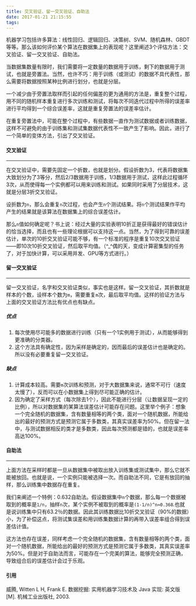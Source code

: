 ```yaml
---
title: 交叉验证、留一交叉验证、自助法
date: 2017-01-21 21:15:55
tags:
---
```

机器学习包括许多算法：线性回归、逻辑回归、决策树、SVM、随机森林、GBDT等等。那么该如何评价某个算法在数据集上的表现呢？这里阐述3个评估方法：交叉验证、留一交叉验证、自助法。

当数据集数量有限时，我们需要将一定数量的数据用于训练，剩下的数据用于测试，也就是旁置法。当然，也许不巧：用于训练（或测试）的数据不具代表性，那么需要将数据按照某种比例进行划分，也就是分层。

一个减少由于旁置法取样而引起的任何偏差的更为通用的方法是，重复整个过程，用不同的随机样本重复进行多次训练和测试，将每次不同迭代过程中所得的误差率进行平均得到一个综合误差率，这就是重复旁置法的误差率估计。

在重复旁置法中，可能在整个过程中，有些数据一直作为测试数据或者训练数据，这样不可避免的由于训练集和测试集数据代表性不一致产生了影响。因此，进行了一个简单的变体方法，引出了交叉验证。

#### 交叉验证
---
在交叉验证中，需要先固定一个折数，也就是划分。假设折数为3，代表将数据集大致划分为了3等分，然后2/3数据用于训练，1/3数据用于测试，这样此过程循环3次，从而使得每一个实例都可以用来训练和测试。如果同时采用了分层技术，这就是分层3折交叉验证。

设折数为`n`，那么会重复`n`次过程，也会产生`n`个测试结果。将`n`个测试结果作平均产生的结果就是该算法在数据集上的综合误差估计。

那么`n`值如何确定呢？书上说：经过大量的实验表明10折正是获得最好的错误估计的恰当选择，而且也有一些理论根据可以支持这一点。当然，为了得到可靠的误差估计，单次的10折交叉验证可能不够，有一个标准的程序是重复10次交叉验证——即10次10折交叉验证，然后取平均值。（^_^偶的天，变成计算密集型的任务了，对于加快计算，可以采用并发、GPU等方式进行。）

#### 留一交叉验证
---
留一交叉验证，名字和交叉验证类似，事实也是这样。留一交叉验证，其折数就是样本的个数，设样本个数为`m`，需要重复`m`次，最后取平均值。这样的验证方法与上面的交叉验证方法比有优点也有缺点。

##### 优点

1. 每次使用尽可能多的数据进行训练（只有一个1实例用于测试），从而能够得到更准确的分类器。
2. 这个方法具有确定性，因为采样是确定的，因而最后的误差估计也是确定的。所以没有必要重复留一交叉验证。

##### 缺点
1. 计算成本较高。需要`m`次训练和预测，对于大数据集来说，通常不可行（速度太慢了），反而可以在小数据集上得到尽可能正确的估计。
2. 因为确定了采样方式（每次除去1个），因此不能进行分层（让数据呈现一定的比例），所以对数据集的某算法误差估计可能存在问题。这里举个例子：想象一个完全随机的数据集，含有数量相等的两个类，面对一个随机数据，所能给出的最好的预测方式是预测它属于多数类，其真实误差率为50%。但在留一法中，与测试数据相反的类才是多数类，因此每次预测都是错的，也就是误差率高达100%。

#### 自助法
---
上面方法在采样时都是一旦从数据集中被取出放入训练集或测试集中，那么它就不能被放回。也就是说，一个实例只能被选择一次。而自助法不同，它是有放回的抽样，那么训练集中数据存在重复。

我们来阐述一个特例：0.632自助法。假设数据集中`n`个数据，那么每一个数据被取到的概率是`1/n`，抽样`n`次，某个实例不被取到的概率是`(1-1/n)^n≈0.368`.也就是说训练集中只有63.2％的数据。因此其训练数据比10折交叉验证（90%的数据）小，为了补偿这点，将测试集误差和用训练集数据计算的再带入误差率组合得到误差估计值。

这方法也存在误差，同样考虑一个完全随机的数据集，含有数量相等的两个类，面对一个随机数据，所能给出的最好的预测方式是预测它属于多数类，其真实误差率为50%。但是对于自助法而言，可能存在一个完美的算法，能够完全预测正确，导致组合后的误差估计会过于乐观。

#### 引用
威腾, Witten L H, Frank E. 数据挖掘: 实用机器学习技术及 Java 实现: 英文版[M]. 机械工业出版社, 2003.
